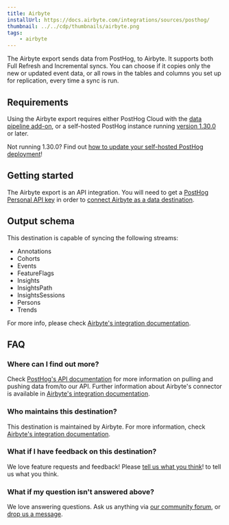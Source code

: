 ```yaml
---
title: Airbyte
installUrl: https://docs.airbyte.com/integrations/sources/posthog/
thumbnail: ../../cdp/thumbnails/airbyte.png
tags:
    - airbyte
---
```


The Airbyte export sends data from PostHog, to Airbyte. It supports both Full Refresh and Incremental syncs. You can choose if it copies only the new or updated event data, or all rows in the tables and columns you set up for replication, every time a sync is run.

## Requirements

Using the Airbyte export requires either PostHog Cloud with the [data pipeline add-on](https://us.posthog.com/organization/billing), or a self-hosted PostHog instance running [version 1.30.0](https://posthog.com/blog/the-posthog-array-1-30-0) or later.

Not running 1.30.0? Find out [how to update your self-hosted PostHog deployment](https://posthog.com/docs/runbook/upgrading-posthog)!

## Getting started

The Airbyte export is an API integration. You will need to get a [PostHog Personal API key](https://posthog.com/docs/api) in order to [connect Airbyte as a data destination](https://docs.airbyte.com/integrations/sources/posthog/).

## Output schema

This destination is capable of syncing the following streams:

-   Annotations
-   Cohorts
-   Events
-   FeatureFlags
-   Insights
-   InsightsPath
-   InsightsSessions
-   Persons
-   Trends

For more info, please check [Airbyte's integration documentation](https://docs.airbyte.com/integrations/sources/posthog/).

## FAQ

### Where can I find out more?

Check [PostHog's API documentation](https://posthog.com/docs/api) for more information on pulling and pushing data from/to our API. Further information about Airbyte's connector is available in [Airbyte's integration documentation](https://docs.airbyte.com/integrations/sources/posthog/).

### Who maintains this destination?

This destination is maintained by Airbyte. For more information, check [Airbyte's integration documentation](https://docs.airbyte.com/integrations/sources/posthog/).

### What if I have feedback on this destination?

We love feature requests and feedback! Please [tell us what you think](http://app.posthog.com/home#supportModal)! to tell us what you think.

### What if my question isn't answered above?

We love answering questions. Ask us anything via [our community forum](/questions), or [drop us a message](http://app.posthog.com/home#supportModal). 
